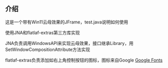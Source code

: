 ## 介绍
这是一个带有Win11云母效果的JFrame，test.java说明如何使用

使用JNA和flatlaf-extras第三方库实现

JNA负责调用WindowsAPI来实现云母效果，接口继承Library，用SetWindowCompositionAttribute方法实现

flatlaf-extras负责添加如右上角控制按钮的图标，图标来自Google [Google Fonts](https://fonts.google.com/icons?selected=Material+Symbols+Outlined:settings_backup_restore:FILL@0;wght@400;GRAD@0;opsz@24&icon.size=24&icon.color=%237a7a7a&icon.platform=web)
